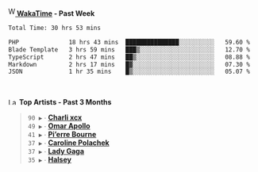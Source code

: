 <img src="https://github.com/dxnter/dxnter/assets/17434202/67b21fa4-d36d-46f9-9dec-f23d976b00ef" alt="WakaTime Logo" width="14" height="18"/><a href="https://wakatime.com/@dxnter" target="_blank"><strong> WakaTime</strong></a><strong> - Past Week</strong>

<!--START_SECTION:waka-->

```txt
Total Time: 30 hrs 53 mins

PHP              18 hrs 43 mins  ███████████████░░░░░░░░░░   59.60 %
Blade Template   3 hrs 59 mins   ███▒░░░░░░░░░░░░░░░░░░░░░   12.70 %
TypeScript       2 hrs 47 mins   ██▒░░░░░░░░░░░░░░░░░░░░░░   08.88 %
Markdown         2 hrs 17 mins   █▓░░░░░░░░░░░░░░░░░░░░░░░   07.30 %
JSON             1 hr 35 mins    █▒░░░░░░░░░░░░░░░░░░░░░░░   05.07 %
```

<!--END_SECTION:waka-->

<br/>

<!--START_LASTFM_ARTISTS:{"period": "3month", "rows": 6}-->
<a href="https://last.fm" target="_blank"><img src="https://user-images.githubusercontent.com/17434202/215290617-e793598d-d7c9-428f-9975-156db1ba89cc.svg" alt="Last.fm Logo" width="18" height="13"/></a> **Top Artists - Past 3 Months**

> `90 ▶️` ∙ **[Charli xcx](https://www.last.fm/music/Charli+xcx)**<br/>
> `49 ▶️` ∙ **[Omar Apollo](https://www.last.fm/music/Omar+Apollo)**<br/>
> `41 ▶️` ∙ **[Pi’erre Bourne](https://www.last.fm/music/Pi%E2%80%99erre+Bourne)**<br/>
> `37 ▶️` ∙ **[Caroline Polachek](https://www.last.fm/music/Caroline+Polachek)**<br/>
> `37 ▶️` ∙ **[Lady Gaga](https://www.last.fm/music/Lady+Gaga)**<br/>
> `35 ▶️` ∙ **[Halsey](https://www.last.fm/music/Halsey)**<br/>
<!--END_LASTFM_ARTISTS-->

